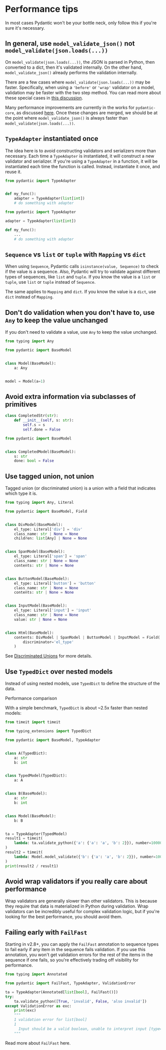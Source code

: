 # Performance tips

In most cases Pydantic won't be your bottle neck, only follow this if you're sure it's necessary.

## In general, use `model_validate_json()` not `model_validate(json.loads(...))`

On `model_validate(json.loads(...))`, the JSON is parsed in Python, then converted to a dict, then it's validated internally. On the other hand, `model_validate_json()` already performs the validation internally.

There are a few cases where `model_validate(json.loads(...))` may be faster. Specifically, when using a `'before'` or `'wrap'` validator on a model, validation may be faster with the two step method. You can read more about these special cases in [this discussion](https://github.com/pydantic/pydantic/discussions/6388#discussioncomment-8193105).

Many performance improvements are currently in the works for `pydantic-core`, as discussed [here](https://github.com/pydantic/pydantic/discussions/6388#discussioncomment-8194048). Once these changes are merged, we should be at the point where `model_validate_json()` is always faster than `model_validate(json.loads(...))`.

## `TypeAdapter` instantiated once

The idea here is to avoid constructing validators and serializers more than necessary. Each time a `TypeAdapter` is instantiated, it will construct a new validator and serializer. If you're using a `TypeAdapter` in a function, it will be instantiated each time the function is called. Instead, instantiate it once, and reuse it.

```python
from pydantic import TypeAdapter


def my_func():
    adapter = TypeAdapter(list[int])
    # do something with adapter

```

```python
from pydantic import TypeAdapter

adapter = TypeAdapter(list[int])

def my_func():
    ...
    # do something with adapter

```

## `Sequence` vs `list` or `tuple` with `Mapping` vs `dict`

When using `Sequence`, Pydantic calls `isinstance(value, Sequence)` to check if the value is a sequence. Also, Pydantic will try to validate against different types of sequences, like `list` and `tuple`. If you know the value is a `list` or `tuple`, use `list` or `tuple` instead of `Sequence`.

The same applies to `Mapping` and `dict`. If you know the value is a `dict`, use `dict` instead of `Mapping`.

## Don't do validation when you don't have to, use `Any` to keep the value unchanged

If you don't need to validate a value, use `Any` to keep the value unchanged.

```python
from typing import Any

from pydantic import BaseModel


class Model(BaseModel):
    a: Any


model = Model(a=1)

```

## Avoid extra information via subclasses of primitives

```python
class CompletedStr(str):
    def __init__(self, s: str):
        self.s = s
        self.done = False

```

```python
from pydantic import BaseModel


class CompletedModel(BaseModel):
    s: str
    done: bool = False

```

## Use tagged union, not union

Tagged union (or discriminated union) is a union with a field that indicates which type it is.

```python
from typing import Any, Literal

from pydantic import BaseModel, Field


class DivModel(BaseModel):
    el_type: Literal['div'] = 'div'
    class_name: str | None = None
    children: list[Any] | None = None


class SpanModel(BaseModel):
    el_type: Literal['span'] = 'span'
    class_name: str | None = None
    contents: str | None = None


class ButtonModel(BaseModel):
    el_type: Literal['button'] = 'button'
    class_name: str | None = None
    contents: str | None = None


class InputModel(BaseModel):
    el_type: Literal['input'] = 'input'
    class_name: str | None = None
    value: str | None = None


class Html(BaseModel):
    contents: DivModel | SpanModel | ButtonModel | InputModel = Field(
        discriminator='el_type'
    )

```

See [Discriminated Unions](../unions/#discriminated-unions) for more details.

## Use `TypedDict` over nested models

Instead of using nested models, use `TypedDict` to define the structure of the data.

Performance comparison

With a simple benchmark, `TypedDict` is about ~2.5x faster than nested models:

```python
from timeit import timeit

from typing_extensions import TypedDict

from pydantic import BaseModel, TypeAdapter


class A(TypedDict):
    a: str
    b: int


class TypedModel(TypedDict):
    a: A


class B(BaseModel):
    a: str
    b: int


class Model(BaseModel):
    b: B


ta = TypeAdapter(TypedModel)
result1 = timeit(
    lambda: ta.validate_python({'a': {'a': 'a', 'b': 2}}), number=10000
)
result2 = timeit(
    lambda: Model.model_validate({'b': {'a': 'a', 'b': 2}}), number=10000
)
print(result2 / result1)

```

## Avoid wrap validators if you really care about performance

Wrap validators are generally slower than other validators. This is because they require that data is materialized in Python during validation. Wrap validators can be incredibly useful for complex validation logic, but if you're looking for the best performance, you should avoid them.

## Failing early with `FailFast`

Starting in v2.8+, you can apply the `FailFast` annotation to sequence types to fail early if any item in the sequence fails validation. If you use this annotation, you won't get validation errors for the rest of the items in the sequence if one fails, so you're effectively trading off visibility for performance.

```python
from typing import Annotated

from pydantic import FailFast, TypeAdapter, ValidationError

ta = TypeAdapter(Annotated[list[bool], FailFast()])
try:
    ta.validate_python([True, 'invalid', False, 'also invalid'])
except ValidationError as exc:
    print(exc)
    """
    1 validation error for list[bool]
    1
      Input should be a valid boolean, unable to interpret input [type=bool_parsing, input_value='invalid', input_type=str]
    """

```

Read more about `FailFast` here.
